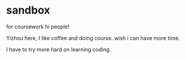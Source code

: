 # sandbox
for coursework
hi people!

Yizhou here, I like coffee and doing course. wish i can have more time.

I have to try more hard on learning coding.

